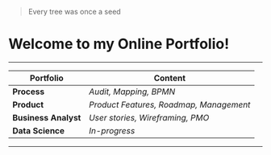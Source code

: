 
> Every tree was once a seed
# Welcome to my Online Portfolio!

---
| Portfolio | Content | 
| -------   | ------- |
| **Process**   | *Audit, Mapping, BPMN* |
| **Product**   | *Product Features, Roadmap, Management* |
| **Business Analyst** | *User stories, Wireframing, PMO* |
| **Data Science** | *In-progress* | 

----


